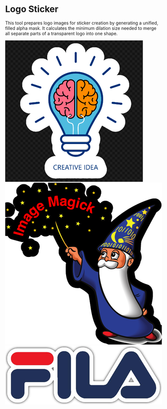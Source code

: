 # Logo Sticker

This tool prepares logo images for sticker creation by generating a unified, filled alpha mask. It calculates the minimum dilation size needed to merge all separate parts of a transparent logo into one shape.

![Sticker Preview](results/logo1.png)
![Sticker Preview](results/logo2.png)
![Sticker Preview](results/logo3.png)
